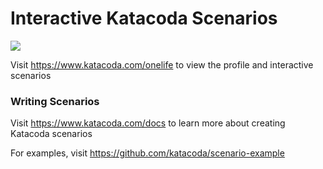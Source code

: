 # Interactive Katacoda Scenarios

[![](http://shields.katacoda.com/katacoda/onelife/count.svg)](https://www.katacoda.com/onelife "Get your profile on Katacoda.com")

Visit https://www.katacoda.com/onelife to view the profile and interactive scenarios

### Writing Scenarios
Visit https://www.katacoda.com/docs to learn more about creating Katacoda scenarios

For examples, visit https://github.com/katacoda/scenario-example
